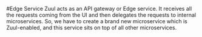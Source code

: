 #Edge Service
Zuul acts as an API gateway or Edge service. 
It receives all the requests coming from the UI and then delegates the requests to internal microservices. So, we have to create a brand new microservice which is Zuul-enabled, and this service sits on top of all other microservices.